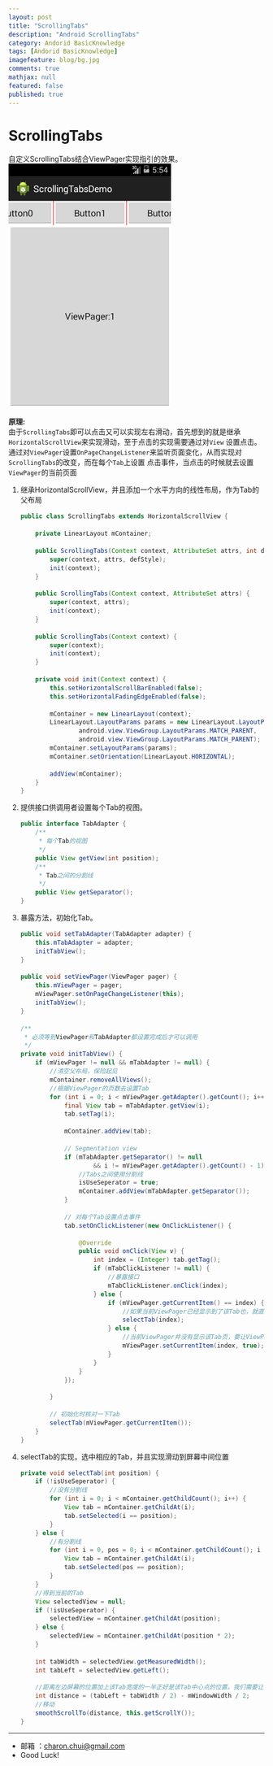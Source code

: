 ```yaml
---
layout: post
title: "ScrollingTabs"
description: "Android ScrollingTabs"
category: Andorid BasicKnowledge
tags: [Andorid BasicKnowledge]
imagefeature: blog/bg.jpg
comments: true
mathjax: null
featured: false
published: true
---
```


ScrollingTabs
===

自定义ScrollingTabs结合ViewPager实现指引的效果。    
![image](https://raw.githubusercontent.com/CharonChui/Pictures/master/ScrollingTabs.png?raw=true)        
       
**原理:**         
由于`ScrollingTabs`即可以点击又可以实现左右滑动，首先想到的就是继承`HorizontalScrollView`来实现滑动，至于点击的实现需要通过对`View`
设置点击。          
通过对`ViewPager`设置`OnPageChangeListener`来监听页面变化，从而实现对`ScrollingTabs`的改变，而在每个`Tab`上设置
点击事件，当点击的时候就去设置`ViewPager`的当前页面

1. 继承HorizontalScrollView，并且添加一个水平方向的线性布局，作为Tab的父布局
	```java
	public class ScrollingTabs extends HorizontalScrollView {

		private LinearLayout mContainer;

		public ScrollingTabs(Context context, AttributeSet attrs, int defStyle) {
			super(context, attrs, defStyle);
			init(context);
		}

		public ScrollingTabs(Context context, AttributeSet attrs) {
			super(context, attrs);
			init(context);
		}

		public ScrollingTabs(Context context) {
			super(context);
			init(context);
		}

		private void init(Context context) {
			this.setHorizontalScrollBarEnabled(false);
			this.setHorizontalFadingEdgeEnabled(false);

			mContainer = new LinearLayout(context);
			LinearLayout.LayoutParams params = new LinearLayout.LayoutParams(
					android.view.ViewGroup.LayoutParams.MATCH_PARENT,
					android.view.ViewGroup.LayoutParams.MATCH_PARENT);
			mContainer.setLayoutParams(params);
			mContainer.setOrientation(LinearLayout.HORIZONTAL);

			addView(mContainer);
		}
	}
	```

2. 提供接口供调用者设置每个Tab的视图。
	```java
	public interface TabAdapter {
		/**
		 * 每个Tab的视图
		 */
		public View getView(int position);
		/**
		 * Tab之间的分割线
		 */
		public View getSeparator();
	}
	```
	
3. 暴露方法，初始化Tab。
	```java
	public void setTabAdapter(TabAdapter adapter) {
		this.mTabAdapter = adapter;
		initTabView();
	}

	public void setViewPager(ViewPager pager) {
		this.mViewPager = pager;
		mViewPager.setOnPageChangeListener(this);
		initTabView();
	}

	/**
	 * 必须等到ViewPager和TabAdapter都设置完成后才可以调用
	 */
	private void initTabView() {
		if (mViewPager != null && mTabAdapter != null) {
			//清空父布局，保险起见
			mContainer.removeAllViews();
			//根据ViewPager的页数去设置Tab
			for (int i = 0; i < mViewPager.getAdapter().getCount(); i++) {
				final View tab = mTabAdapter.getView(i);
				tab.setTag(i);

				mContainer.addView(tab);

				// Segmentation view
				if (mTabAdapter.getSeparator() != null
						&& i != mViewPager.getAdapter().getCount() - 1) {
					//Tabs之间使用分割线
					isUseSeperator = true;
					mContainer.addView(mTabAdapter.getSeparator());
				}

				// 对每个Tab设置点击事件
				tab.setOnClickListener(new OnClickListener() {

					@Override
					public void onClick(View v) {
						int index = (Integer) tab.getTag();
						if (mTabClickListener != null) {
							//暴露接口
							mTabClickListener.onClick(index);
						} else {
							if (mViewPager.getCurrentItem() == index) {
								//如果当前ViewPager已经显示到了该Tab也，就直接让其选中
								selectTab(index);
							} else {
								//当前ViewPager并没有显示该Tab页，要让ViewPager去显示相应的Tab页
								mViewPager.setCurrentItem(index, true);
							}
						}
					}
				});

			}

			// 初始化时核对一下Tab
			selectTab(mViewPager.getCurrentItem());
		}
	}
	```
	
4. selectTab的实现，选中相应的Tab，并且实现滑动到屏幕中间位置
	```java
	private void selectTab(int position) {
		if (!isUseSeperator) {
			//没有分割线
			for (int i = 0; i < mContainer.getChildCount(); i++) {
				View tab = mContainer.getChildAt(i);
				tab.setSelected(i == position);
			}
		} else {
			//有分割线
			for (int i = 0, pos = 0; i < mContainer.getChildCount(); i += 2, pos++) {
				View tab = mContainer.getChildAt(i);
				tab.setSelected(pos == position);
			}
		}
		//得到当前的Tab
		View selectedView = null;
		if (!isUseSeperator) {
			selectedView = mContainer.getChildAt(position);
		} else {
			selectedView = mContainer.getChildAt(position * 2);
		}

		int tabWidth = selectedView.getMeasuredWidth();
		int tabLeft = selectedView.getLeft();

		//距离左边屏幕的位置加上该Tab宽度的一半正好是该Tab中心点的位置。我们需要让该Tab的中心点移动到屏幕的中心点。
		int distance = (tabLeft + tabWidth / 2) - mWindowWidth / 2;
		//移动
		smoothScrollTo(distance, this.getScrollY());
	}
	```

---

- 邮箱 ：charon.chui@gmail.com  
- Good Luck! 
